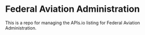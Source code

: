 # Federal Aviation Administration
This is a repo for managing the APIs.io listing for Federal Aviation Administration.